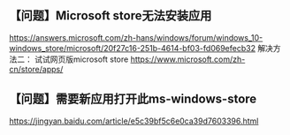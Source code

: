 ## 【问题】Microsoft store无法安装应用 
https://answers.microsoft.com/zh-hans/windows/forum/windows_10-windows_store/microsoft/20f27c16-251b-4614-bf03-fd069efecb32
解决方法二：
试试网页版microsoft store
https://www.microsoft.com/zh-cn/store/apps/


## 【问题】需要新应用打开此ms-windows-store
https://jingyan.baidu.com/article/e5c39bf5c6e0ca39d7603396.html